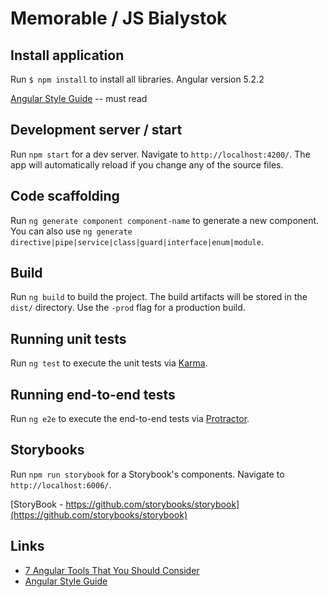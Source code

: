 # Memorable / JS Bialystok

## Install application

Run `$ npm install` to install all libraries. Angular version 5.2.2

[Angular Style Guide](https://angular.io/guide/styleguide) -- must read

## Development server / start

Run `npm start` for a dev server. Navigate to `http://localhost:4200/`. The app will automatically reload if you change any of the source files.

## Code scaffolding

Run `ng generate component component-name` to generate a new component. You can also use `ng generate directive|pipe|service|class|guard|interface|enum|module`.

## Build

Run `ng build` to build the project. The build artifacts will be stored in the `dist/` directory. Use the `-prod` flag for a production build.

## Running unit tests

Run `ng test` to execute the unit tests via [Karma](https://karma-runner.github.io).

## Running end-to-end tests

Run `ng e2e` to execute the end-to-end tests via [Protractor](http://www.protractortest.org/).

## Storybooks

Run `npm run storybook` for a Storybook's components. Navigate to `http://localhost:6006/`.

[StoryBook - https://github.com/storybooks/storybook](https://github.com/storybooks/storybook)

## Links

* [7 Angular Tools That You Should Consider](http://blog.mgechev.com/2017/04/23/angular-tooling-codelyzer-angular-cli-ngrev/)
* [Angular Style Guide](https://angular.io/guide/styleguide)
